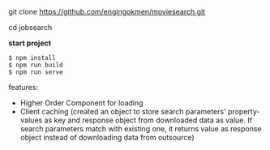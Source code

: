 git clone https://github.com/engingokmen/moviesearch.git

cd jobsearch

**start project**

```shell
$ npm install
$ npm run build
$ npm run serve
```

features:

- Higher Order Component for loading
- Client caching (created an object to store search parameters' property-values as key and response object from downloaded data as value. If search parameters match with existing one, it returns value as response object instead of downloading data from outsource)
